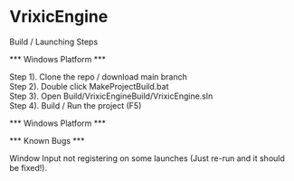 # VrixicEngine

Build / Launching Steps

*** Windows Platform ***

Step 1). Clone the repo / download main branch <br />
Step 2). Double click MakeProjectBuild.bat <br /> 
Step 3). Open Build/VrixicEngineBuild/VrixicEngine.sln <br />
Step 4). Build / Run the project (F5) <br />

*** Windows Platform ***

*** Known Bugs ***

Window Input not registering on some launches (Just re-run and it should be fixed!).

